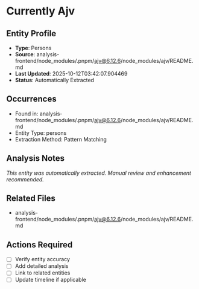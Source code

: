 # Currently Ajv

## Entity Profile
- **Type**: Persons
- **Source**: analysis-frontend/node_modules/.pnpm/ajv@6.12.6/node_modules/ajv/README.md
- **Last Updated**: 2025-10-12T03:42:07.904469
- **Status**: Automatically Extracted

## Occurrences
- Found in: analysis-frontend/node_modules/.pnpm/ajv@6.12.6/node_modules/ajv/README.md
- Entity Type: persons
- Extraction Method: Pattern Matching

## Analysis Notes
*This entity was automatically extracted. Manual review and enhancement recommended.*

## Related Files
- analysis-frontend/node_modules/.pnpm/ajv@6.12.6/node_modules/ajv/README.md

## Actions Required
- [ ] Verify entity accuracy
- [ ] Add detailed analysis
- [ ] Link to related entities
- [ ] Update timeline if applicable
